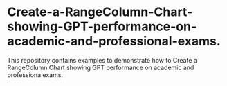 # Create-a-RangeColumn-Chart-showing-GPT-performance-on-academic-and-professional-exams.
This repository contains examples to demonstrate how to Create a RangeColumn Chart showing GPT performance on academic and professiona exams.
